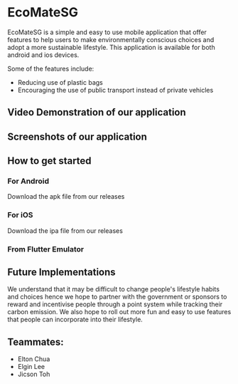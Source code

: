 # EcoMateSG
EcoMateSG is a simple and easy to use mobile application that offer features to help users to make environmentally conscious choices and adopt a more sustainable lifestyle. 
This application is available for both android and ios devices.

Some of the features include:
- Reducing use of plastic bags
- Encouraging the use of public transport instead of private vehicles

## Video Demonstration of our application


## Screenshots of our application

## How to get started
### For Android
Download the apk file from our releases

### For iOS
Download the ipa file from our releases

### From Flutter Emulator


## Future Implementations
We understand that it may be difficult to change people's lifestyle habits and choices hence we hope to partner with the government or sponsors to reward and incentivise people through a point system while tracking their carbon emission.
We also hope to roll out more fun and easy to use features that people can incorporate into their lifestyle.

## Teammates:
- Elton Chua 
- Elgin Lee
- Jicson Toh